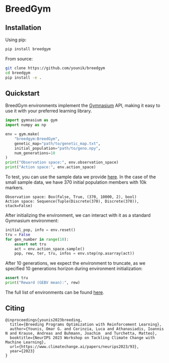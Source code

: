 # BreedGym

## Installation

Using pip:
```bash
pip install breedgym
```

From source:
```bash
git clone https://github.com/younik/breedgym
cd breedgym
pip install -e .
```

## Quickstart

BreedGym environments implement the [Gymnasium](https://gymnasium.farama.org) API, making it easy to use it with your preferred learning library.

```python
import gymnasium as gym
import numpy as np

env = gym.make(
    "breedgym:BreedGym",
    genetic_map="path/to/genetic_map.txt",
    initial_population="path/to/geno.npy",
    num_generations=10
)
print("Observation space:", env.observation_space)
print("Action space:", env.action_space)
```
To test, you can use the sample data we provide [here](https://github.com/younik/breedgym/tree/main/breedgym/data). In the case of the small sample data, we have 370 initial population members with 10k markers. 

```
Observation space: Box(False, True, (370, 10000, 2), bool)
Action space: Sequence(Tuple(Discrete(370), Discrete(370)), stack=False)
```

After initializing the environment, we can interact with it as a standard Gymnasium environment:

```python
initial_pop, info = env.reset()
tru = False
for gen_number in range(10):
    assert not tru
    act = env.action_space.sample()
    pop, rew, ter, tru, infos = env.step(np.asarray(act))
```

After 10 generations, we expect the environment to truncate, as we specified 10 generations horizon during environment initialization:

```python
assert tru
print("Reward (GEBV mean):", rew)
```

The full list of environments can be found [here](https://github.com/younik/breedgym/blob/main/breedgym/__init__.py).

## Citing

```
@inproceedings{younis2023breeding,
  title={Breeding Programs Optimization with Reinforcement Learning},
  author={Younis, Omar G. and Corinzia, Luca and Athanasiadis, Ioannis N and Krause, Andreas and Buhmann, Joachim  and Turchetta, Matteo},
  booktitle={NeurIPS 2023 Workshop on Tackling Climate Change with Machine Learning},
  url={https://www.climatechange.ai/papers/neurips2023/93},
  year={2023}
}
```

